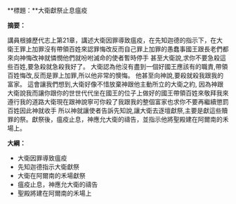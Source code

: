 **標題：**大衛獻祭止息瘟疫

**摘要：**

講員根據歷代志上第21章，講述大衛因罪導致瘟疫，在先知迦德的指示下，在大衛王罪上加罪沒有帶領百姓來認罪悔改反而自己罪上加罪的愚蠢事國王跟長老們都來向神悔改神就憐憫他們就吩咐滅命的使者暫時停手 甚至大衛說,求你不要急殺這些百姓,要急殺就急殺我好了。 大衛認為他沒有盡到一個好國王應該有的職責,帶領百姓悔改,反而是罪上加罪,所以他非常的懊悔。 他甚至向神說,要殺就殺我跟我的富家。 這會讓我們想到,大衛好像不惜放棄神跟他主動所立的大衛之約, 因為神跟大衛說我而讓你跟你的世世代代坐在國王的位子上做好的國王帶領百姓來敬拜我來遵行我的道路大衛現在跟神說寧可你殺了我跟我的整個富家也求你不要再繼續懲罰百姓因此神就收手 所以神就讓使者告訴先知說,讓大衛去逐壇獻祭,主要是獻這些贖罪的祭。獻祭後，瘟疫止息，神應允大衛的禱告，並指示他將聖殿建在阿爾南的禾場上。

**大綱：**

* 大衛因罪導致瘟疫
* 先知迦德指示大衛獻祭
* 大衛在阿爾南的禾場獻祭
* 瘟疫止息，神應允大衛的禱告
* 聖殿將建在阿爾南的禾場上